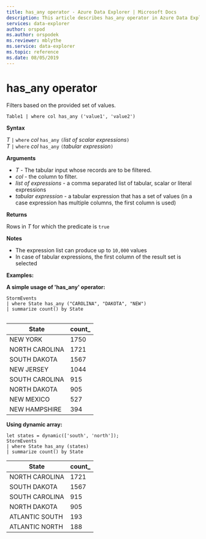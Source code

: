 ```yaml
---
title: has_any operator - Azure Data Explorer | Microsoft Docs
description: This article describes has_any operator in Azure Data Explorer.
services: data-explorer
author: orspod
ms.author: orspodek
ms.reviewer: mblythe
ms.service: data-explorer
ms.topic: reference
ms.date: 08/05/2019
---
```

# has_any operator

Filters based on the provided set of values.

```kusto
Table1 | where col has_any ('value1', 'value2')
```

**Syntax**

*T* `|` `where` *col* `has_any` `(`*list of scalar expressions*`)`   
*T* `|` `where` *col* `has_any` `(`*tabular expression*`)`   
 
**Arguments**

* *T* - The tabular input whose records are to be filtered.
* *col* - the column to filter.
* *list of expressions* - a comma separated list of tabular, scalar or literal expressions  
* *tabular expression* - a tabular expression that has a set of values (in a case expression has multiple columns, the first column is used)

**Returns**

Rows in *T* for which the predicate is `true`

**Notes**

* The expression list can produce up to `10,000` values    
* In case of tabular expressions, the first column of the result set is selected   

**Examples:**  

**A simple usage of 'has_any' operator:**  

```kusto
StormEvents 
| where State has_any ("CAROLINA", "DAKOTA", "NEW") 
| summarize count() by State


```
|State|count_|
|---|---|
|NEW YORK|1750|
|NORTH CAROLINA|1721|
|SOUTH DAKOTA|1567|
|NEW JERSEY|1044|
|SOUTH CAROLINA|915|
|NORTH DAKOTA|905|
|NEW MEXICO|527|
|NEW HAMPSHIRE|394|


**Using dynamic array:**

```kusto
let states = dynamic(['south', 'north']);
StormEvents 
| where State has_any (states)
| summarize count() by State
```

|State|count_|
|---|---|
|NORTH CAROLINA|1721|
|SOUTH DAKOTA|1567|
|SOUTH CAROLINA|915|
|NORTH DAKOTA|905|
|ATLANTIC SOUTH|193|
|ATLANTIC NORTH|188|